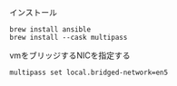 インストール
```
brew install ansible
brew install --cask multipass
```

vmをブリッジするNICを指定する
```
multipass set local.bridged-network=en5 
```

